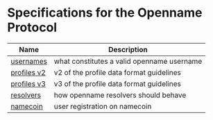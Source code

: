 # Specifications for the Openname Protocol

|Name|Description|
|---|---|
|[usernames](usernames.md)|what constitutes a valid openname username|
|[profiles v2](profiles/profiles-v2.md)|v2 of the profile data format guidelines|
|[profiles v3](profiles/profiles-v3.md)|v3 of the profile data format guidelines|
|[resolvers](resolvers.md)|how openname resolvers should behave|
|[namecoin](blockchain/namecoin.md)|user registration on namecoin|